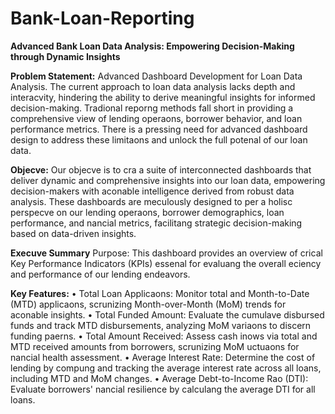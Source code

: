 # Bank-Loan-Reporting

**Advanced Bank Loan Data Analysis: Empowering Decision-Making through Dynamic Insights**

**Problem Statement:** Advanced Dashboard Development for Loan Data Analysis. The current approach to loan data analysis lacks depth and interacvity, hindering the ability to derive meaningful insights for informed decision-making. Tradional reporng methods fall short in providing a comprehensive view of lending operaons, borrower behavior, and loan performance metrics. There is a pressing need for advanced dashboard design to address these limitaons and unlock the full potenal of our loan data.

**Objecve:** Our objecve is to cra a suite of interconnected dashboards that deliver dynamic and comprehensive insights into our loan data, empowering decision-makers with aconable intelligence derived from robust data analysis. These dashboards are meculously designed to per a holisc perspecve on our lending operaons, borrower demographics, loan performance, and nancial metrics, facilitang strategic decision-making based on data-driven insights.

**Execuve Summary**
Purpose: This dashboard provides an overview of crical Key Performance Indicators (KPIs) essenal for evaluang the overall eciency and performance of our lending endeavors.

**Key Features:**
• Total Loan Applicaons: Monitor total and Month-to-Date (MTD) applicaons, scrunizing Month-over-Month (MoM) trends for aconable insights.
• Total Funded Amount: Evaluate the cumulave disbursed funds and track MTD disbursements, analyzing MoM variaons to discern funding paerns.
• Total Amount Received: Assess cash inows via total and MTD received amounts from borrowers, scrunizing MoM uctuaons for nancial health assessment.
• Average Interest Rate: Determine the cost of lending by compung and tracking the average interest rate across all loans, including MTD and MoM changes.
• Average Debt-to-Income Rao (DTI): Evaluate borrowers' nancial resilience by calculang the average DTI for all loans.
